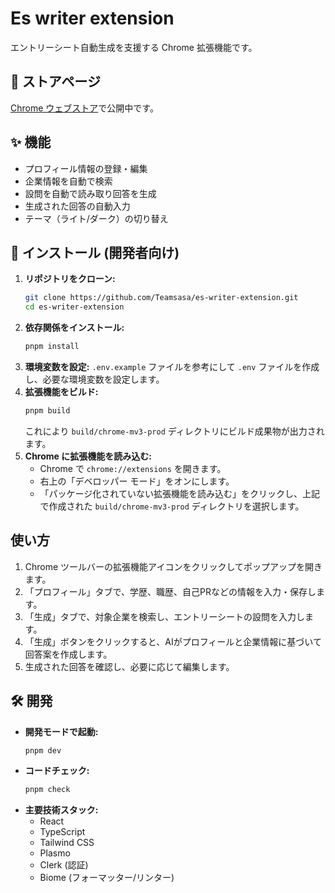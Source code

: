 # Es writer extension

エントリーシート自動生成を支援する Chrome 拡張機能です。

## 🚀 ストアページ

[Chrome ウェブストア](https://chromewebstore.google.com/detail/es-writer-extension/jkencchebhkbaomammmgbhnpalgkchkm)で公開中です。

## ✨ 機能

*   プロフィール情報の登録・編集
*   企業情報を自動で検索
*   設問を自動で読み取り回答を生成
*   生成された回答の自動入力
*   テーマ（ライト/ダーク）の切り替え

## 🚀 インストール (開発者向け)

1.  **リポジトリをクローン:**
    ```bash
    git clone https://github.com/Teamsasa/es-writer-extension.git
    cd es-writer-extension
    ```
2.  **依存関係をインストール:**
    ```bash
    pnpm install
    ```
3.  **環境変数を設定:**
    `.env.example` ファイルを参考にして `.env` ファイルを作成し、必要な環境変数を設定します。
4.  **拡張機能をビルド:**
    ```bash
    pnpm build
    ```
    これにより `build/chrome-mv3-prod` ディレクトリにビルド成果物が出力されます。
5.  **Chrome に拡張機能を読み込む:**
    *   Chrome で `chrome://extensions` を開きます。
    *   右上の「デベロッパー モード」をオンにします。
    *   「パッケージ化されていない拡張機能を読み込む」をクリックし、上記で作成された `build/chrome-mv3-prod` ディレクトリを選択します。

## 使い方

1.  Chrome ツールバーの拡張機能アイコンをクリックしてポップアップを開きます。
2.  「プロフィール」タブで、学歴、職歴、自己PRなどの情報を入力・保存します。
3.  「生成」タブで、対象企業を検索し、エントリーシートの設問を入力します。
4.  「生成」ボタンをクリックすると、AIがプロフィールと企業情報に基づいて回答案を作成します。
5.  生成された回答を確認し、必要に応じて編集します。

## 🛠️ 開発

*   **開発モードで起動:**
    ```bash
    pnpm dev
    ```
*   **コードチェック:**
    ```bash
    pnpm check
    ```
*   **主要技術スタック:**
    *   React
    *   TypeScript
    *   Tailwind CSS
    *   Plasmo
    *   Clerk (認証)
    *   Biome (フォーマッター/リンター)
